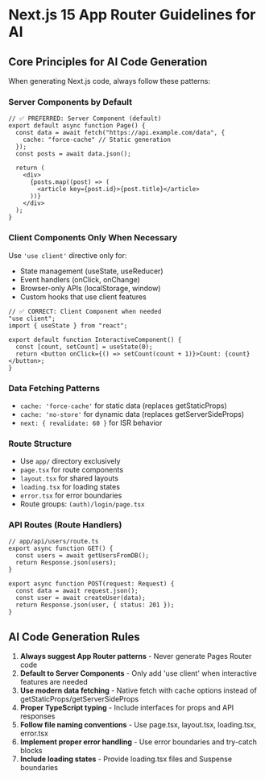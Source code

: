 # Next.js 15 App Router Guidelines for AI

## Core Principles for AI Code Generation

When generating Next.js code, always follow these patterns:

### Server Components by Default

```tsx
// ✅ PREFERRED: Server Component (default)
export default async function Page() {
  const data = await fetch("https://api.example.com/data", {
    cache: "force-cache" // Static generation
  });
  const posts = await data.json();

  return (
    <div>
      {posts.map((post) => (
        <article key={post.id}>{post.title}</article>
      ))}
    </div>
  );
}
```

### Client Components Only When Necessary

Use `'use client'` directive only for:

- State management (useState, useReducer)
- Event handlers (onClick, onChange)
- Browser-only APIs (localStorage, window)
- Custom hooks that use client features

```tsx
// ✅ CORRECT: Client Component when needed
"use client";
import { useState } from "react";

export default function InteractiveComponent() {
  const [count, setCount] = useState(0);
  return <button onClick={() => setCount(count + 1)}>Count: {count}</button>;
}
```

### Data Fetching Patterns

- `cache: 'force-cache'` for static data (replaces getStaticProps)
- `cache: 'no-store'` for dynamic data (replaces getServerSideProps)
- `next: { revalidate: 60 }` for ISR behavior

### Route Structure

- Use `app/` directory exclusively
- `page.tsx` for route components
- `layout.tsx` for shared layouts
- `loading.tsx` for loading states
- `error.tsx` for error boundaries
- Route groups: `(auth)/login/page.tsx`

### API Routes (Route Handlers)

```tsx
// app/api/users/route.ts
export async function GET() {
  const users = await getUsersFromDB();
  return Response.json(users);
}

export async function POST(request: Request) {
  const data = await request.json();
  const user = await createUser(data);
  return Response.json(user, { status: 201 });
}
```

## AI Code Generation Rules

1. **Always suggest App Router patterns** - Never generate Pages Router code
2. **Default to Server Components** - Only add 'use client' when interactive features are needed
3. **Use modern data fetching** - Native fetch with cache options instead of getStaticProps/getServerSideProps
4. **Proper TypeScript typing** - Include interfaces for props and API responses
5. **Follow file naming conventions** - Use page.tsx, layout.tsx, loading.tsx, error.tsx
6. **Implement proper error handling** - Use error boundaries and try-catch blocks
7. **Include loading states** - Provide loading.tsx files and Suspense boundaries
